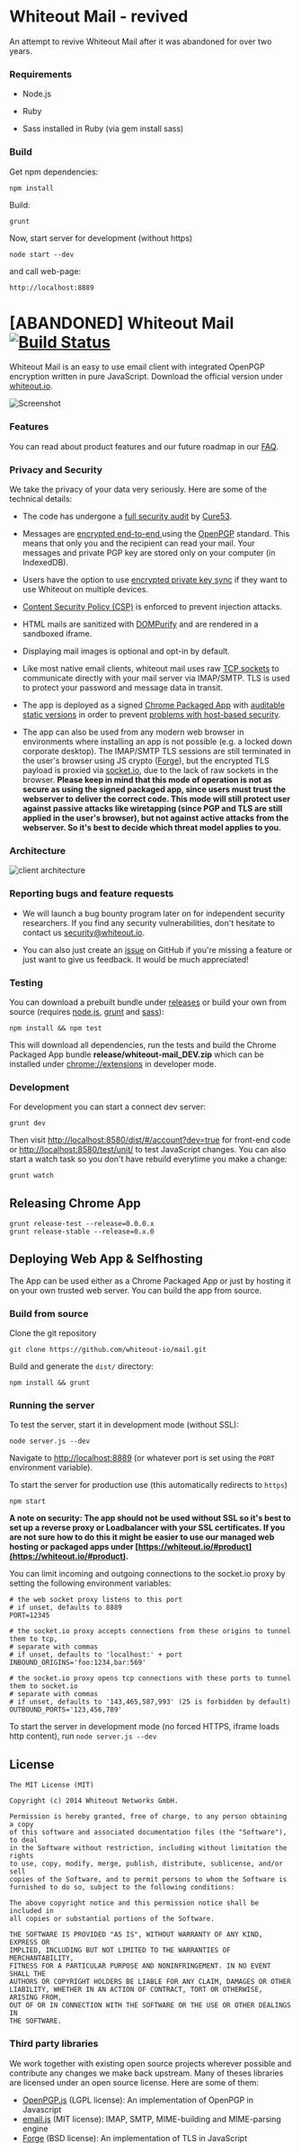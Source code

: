 Whiteout Mail - revived
=======================

An attempt to revive Whiteout Mail after it was abandoned for over two years.

### Requirements

* Node.js

* Ruby

* Sass installed in Ruby (via gem install sass)


### Build

Get npm dependencies:

    npm install

Build:

    grunt

Now, start server for development (without https)

    node start --dev

and call web-page:

    http://localhost:8889




[ABANDONED] Whiteout Mail [![Build Status](https://travis-ci.org/whiteout-io/mail.svg?branch=master)](https://travis-ci.org/whiteout-io/mail)
==========

Whiteout Mail is an easy to use email client with integrated OpenPGP encryption written in pure JavaScript. Download the official version under [whiteout.io](https://whiteout.io/#product).

![Screenshot](https://whiteout.io/img/screens.png)

### Features

You can read about product features and our future roadmap in our [FAQ](https://github.com/whiteout-io/mail/wiki/FAQ).

### Privacy and Security

We take the privacy of your data very seriously. Here are some of the technical details:

* The code has undergone a [full security audit](https://blog.whiteout.io/2015/06/11/whiteout-mail-1-0-and-security-audit-by-cure53/) by [Cure53](https://cure53.de).

* Messages are [encrypted end-to-end ](http://en.wikipedia.org/wiki/End-to-end_encryption) using the [OpenPGP](http://en.wikipedia.org/wiki/Pretty_Good_Privacy) standard. This means that only you and the recipient can read your mail. Your messages and private PGP key are stored only on your computer (in IndexedDB).

* Users have the option to use [encrypted private key sync](https://github.com/whiteout-io/mail/wiki/Secure-OpenPGP-Key-Pair-Synchronization-via-IMAP) if they want to use Whiteout on multiple devices.

* [Content Security Policy (CSP)](http://www.html5rocks.com/en/tutorials/security/content-security-policy/) is enforced to prevent injection attacks.

* HTML mails are sanitized with [DOMPurify](https://github.com/cure53/DOMPurify) and are rendered in a sandboxed iframe.

* Displaying mail images is optional and opt-in by default.

* Like most native email clients, whiteout mail uses raw [TCP sockets](http://developer.chrome.com/apps/socket.html) to communicate directly with your mail server via IMAP/SMTP. TLS is used to protect your password and message data in transit.

* The app is deployed as a signed [Chrome Packaged App](https://developer.chrome.com/apps/about_apps.html) with [auditable static versions](https://github.com/whiteout-io/mail/releases) in order to prevent [problems with host-based security](https://blog.whiteout.io/2014/04/13/heartbleed-and-javascript-crypto/).

* The app can also be used from any modern web browser in environments where installing an app is not possible (e.g. a locked down corporate desktop). The IMAP/SMTP TLS sessions are still terminated in the user's browser using JS crypto ([Forge](https://github.com/digitalbazaar/forge)), but the encrypted TLS payload is proxied via [socket.io](http://socket.io/), due to the lack of raw sockets in the browser. **Please keep in mind that this mode of operation is not as secure as using the signed packaged app, since users must trust the webserver to deliver the correct code. This mode will still protect user against passive attacks like wiretapping (since PGP and TLS are still applied in the user's browser), but not against active attacks from the webserver. So it's best to decide which threat model applies to you.**

### Architecture

![client architecture](https://whiteout.io/img/app_layers.png)

### Reporting bugs and feature requests

* We will launch a bug bounty program later on for independent security researchers. If you find any security vulnerabilities, don't hesitate to contact us [security@whiteout.io](mailto:security@whiteout.io).

* You can also just create an [issue](https://github.com/whiteout-io/mail/issues) on GitHub if you're missing a feature or just want to give us feedback. It would be much appreciated!

### Testing

You can download a prebuilt bundle under [releases](https://github.com/whiteout-io/mail/releases) or build your own from source (requires [node.js](http://nodejs.org/download/), [grunt](http://gruntjs.com/getting-started#installing-the-cli) and [sass](http://sass-lang.com/install)):

    npm install && npm test

This will download all dependencies, run the tests and build the Chrome Packaged App bundle **release/whiteout-mail_DEV.zip** which can be installed under [chrome://extensions](chrome://extensions) in developer mode.

### Development
For development you can start a connect dev server:

    grunt dev

Then visit [http://localhost:8580/dist/#/account?dev=true](http://localhost:8580/dist/#/account?dev=true) for front-end code or [http://localhost:8580/test/unit/](http://localhost:8580/test/unit/) to test JavaScript changes. You can also start a watch task so you don't have rebuild everytime you make a change:

    grunt watch

## Releasing Chrome App

    grunt release-test --release=0.0.0.x
    grunt release-stable --release=0.x.0

## Deploying Web App & Selfhosting

The App can be used either as a Chrome Packaged App or just by hosting it on your own trusted web server. You can build the app from source.

### Build from source

Clone the git repository

    git clone https://github.com/whiteout-io/mail.git

Build and generate the `dist/` directory:

    npm install && grunt

### Running the server

To test the server, start it in development mode (without SSL):

    node server.js --dev

Navigate to [http://localhost:8889](http://localhost:8889) (or whatever port is set using the `PORT` environment variable).

To start the server for production use (this automatically redirects to `https`)

    npm start

**A note on security: The app should not be used without SSL so it's best to set up a reverse proxy or Loadbalancer with your SSL certificates. If you are not sure how to do this it might be easier to use our managed web hosting or packaged apps under [https://whiteout.io/#product](https://whiteout.io/#product).**

You can limit incoming and outgoing connections to the socket.io proxy by setting the following environment variables:

    # the web socket proxy listens to this port
    # if unset, defaults to 8889
    PORT=12345

    # the socket.io proxy accepts connections from these origins to tunnel them to tcp,
    # separate with commas
    # if unset, defaults to 'localhost:' + port
    INBOUND_ORIGINS='foo:1234,bar:569'

    # the socket.io proxy opens tcp connections with these ports to tunnel them to socket.io
    # separate with commas
    # if unset, defaults to '143,465,587,993' (25 is forbidden by default)
    OUTBOUND_PORTS='123,456,789'

To start the server in development mode (no forced HTTPS, iframe loads http content), run `node server.js --dev`

## License

    The MIT License (MIT)

    Copyright (c) 2014 Whiteout Networks GmbH.

    Permission is hereby granted, free of charge, to any person obtaining a copy
    of this software and associated documentation files (the "Software"), to deal
    in the Software without restriction, including without limitation the rights
    to use, copy, modify, merge, publish, distribute, sublicense, and/or sell
    copies of the Software, and to permit persons to whom the Software is
    furnished to do so, subject to the following conditions:

    The above copyright notice and this permission notice shall be included in
    all copies or substantial portions of the Software.

    THE SOFTWARE IS PROVIDED "AS IS", WITHOUT WARRANTY OF ANY KIND, EXPRESS OR
    IMPLIED, INCLUDING BUT NOT LIMITED TO THE WARRANTIES OF MERCHANTABILITY,
    FITNESS FOR A PARTICULAR PURPOSE AND NONINFRINGEMENT. IN NO EVENT SHALL THE
    AUTHORS OR COPYRIGHT HOLDERS BE LIABLE FOR ANY CLAIM, DAMAGES OR OTHER
    LIABILITY, WHETHER IN AN ACTION OF CONTRACT, TORT OR OTHERWISE, ARISING FROM,
    OUT OF OR IN CONNECTION WITH THE SOFTWARE OR THE USE OR OTHER DEALINGS IN
    THE SOFTWARE.

### Third party libraries

We work together with existing open source projects wherever possible and contribute any changes we make back upstream. Many of theses libraries are licensed under an open source license. Here are some of them:

* [OpenPGP.js](http://openpgpjs.org) (LGPL license): An implementation of OpenPGP in Javascript
* [email.js](http://emailjs.org) (MIT license): IMAP, SMTP, MIME-building and MIME-parsing engine
* [Forge](https://github.com/digitalbazaar/forge) (BSD license): An implementation of TLS in JavaScript

